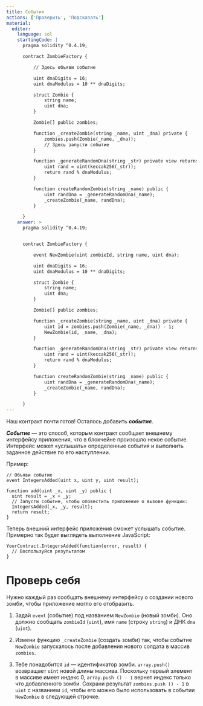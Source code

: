 ```yaml
---
title: События
actions: ['Проверить', 'Подсказать']
material:
  editor:
    language: sol
    startingCode: |
      pragma solidity ^0.4.19;

      contract ZombieFactory {

          // Здесь объяви событие

          uint dnaDigits = 16;
          uint dnaModulus = 10 ** dnaDigits;

          struct Zombie {
              string name;
              uint dna;
          }

          Zombie[] public zombies;

          function _createZombie(string _name, uint _dna) private {
              zombies.push(Zombie(_name, _dna));
              // Здесь запусти событие
          } 

          function _generateRandomDna(string _str) private view returns (uint) {
              uint rand = uint(keccak256(_str));
              return rand % dnaModulus;
          }

          function createRandomZombie(string _name) public {
              uint randDna = _generateRandomDna(_name);
              _createZombie(_name, randDna);
          }

      }
    answer: >
      pragma solidity ^0.4.19;


      contract ZombieFactory {

          event NewZombie(uint zombieId, string name, uint dna);

          uint dnaDigits = 16;
          uint dnaModulus = 10 ** dnaDigits;

          struct Zombie {
              string name;
              uint dna;
          }

          Zombie[] public zombies;

          function _createZombie(string _name, uint _dna) private {
              uint id = zombies.push(Zombie(_name, _dna)) - 1;
              NewZombie(id, _name, _dna);
          } 

          function _generateRandomDna(string _str) private view returns (uint) {
              uint rand = uint(keccak256(_str));
              return rand % dnaModulus;
          }

          function createRandomZombie(string _name) public {
              uint randDna = _generateRandomDna(_name);
              _createZombie(_name, randDna);
          }

      }
---
```


Наш контракт почти готов! Осталось добавить **_событие_**.

**_Событие_** — это способ, которым контракт сообщает внешнему интерфейсу приложения, что в блокчейне произошло некое событие. Интерфейс может «услышать» определенные события и выполнить заданное действие по его наступлении. 

Пример:

```
// Объяви событие
event IntegersAdded(uint x, uint y, uint result);

function add(uint _x, uint _y) public {
  uint result = _x + _y;
  // Запусти событие, чтобы оповестить приложение о вызове функции: 
  IntegersAdded(_x, _y, result);
  return result;
}
```

Теперь внешний интерфейс приложения сможет услышать событие. Примерно так будет выглядеть выполнение JavaScript:

```
YourContract.IntegersAdded(function(error, result) { 
  // Воспользуйся результатом
}
```

# Проверь себя

Нужно каждый раз сообщать внешнему интерфейсу о создании нового зомби, чтобы приложение могло его отобразить.

1. Задай `event` (событие) под названием `NewZombie` (новый зомби). Оно должно сообщать `zombieId` (`uint`), имя `name` (строку `string`) и ДНК `dna` (`uint`).

2. Измени функцию `_createZombie` (создать зомби) так, чтобы событие `NewZombie` запускалось после добавления нового солдата в массив `zombies`. 

3. Тебе понадобится `id` — идентификатор зомби. `array.push()` возвращает `uint` новой длины массива. Поскольку первый элемент в массиве имеет индекс 0, `array.push () - 1` вернет индекс только что добавленного зомби. Сохрани результат `zombies.push () - 1` в `uint` с названием `id`, чтобы его можно было использовать в событии `NewZombie` в следующей строчке.
